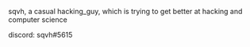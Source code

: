 sqvh,
a casual hacking_guy, which is trying to get better at hacking and computer science


discord: sqvh#5615
